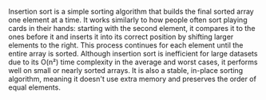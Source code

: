Insertion sort is a simple sorting algorithm that builds the final sorted array one element at a time. It works similarly to how people often sort playing cards in their hands: starting with the second element, it compares it to the ones before it and inserts it into its correct position by shifting larger elements to the right. This process continues for each element until the entire array is sorted. Although insertion sort is inefficient for large datasets due to its O(n²) time complexity in the average and worst cases, it performs well on small or nearly sorted arrays. It is also a stable, in-place sorting algorithm, meaning it doesn't use extra memory and preserves the order of equal elements.

